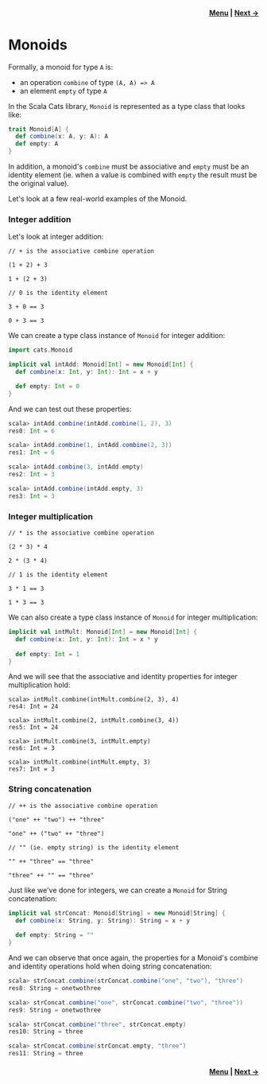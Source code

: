 <h4 align="right">
    <a href="lesson3.md">Menu</a> |
    <a href="lesson3_2_semigroups.md">Next →</a>
</h4>

<h1>Monoids</h1>

Formally, a monoid for type `A` is:

  - an operation `combine` of type `(A, A) => A`
  - an element `empty` of type `A`

In the Scala Cats library, `Monoid` is represented as a type class that looks like:

```scala
trait Monoid[A] {
  def combine(x: A, y: A): A
  def empty: A
}
```

In addition, a monoid's `combine` must be associative and `empty` must be an identity element (ie. when a value is 
combined with `empty` the result must be the original value).

Let's look at a few real-world examples of the Monoid.

<h3>Integer addition</h3>

Let's look at integer addition:

```
// + is the associative combine operation

(1 + 2) + 3

1 + (2 + 3)

// 0 is the identity element

3 + 0 == 3

0 + 3 == 3
```

We can create a type class instance of `Monoid` for integer addition:

```scala
import cats.Monoid

implicit val intAdd: Monoid[Int] = new Monoid[Int] {
  def combine(x: Int, y: Int): Int = x + y

  def empty: Int = 0
}
```

And we can test out these properties:

```scala
scala> intAdd.combine(intAdd.combine(1, 2), 3)
res0: Int = 6

scala> intAdd.combine(1, intAdd.combine(2, 3))
res1: Int = 6

scala> intAdd.combine(3, intAdd.empty)
res2: Int = 3

scala> intAdd.combine(intAdd.empty, 3)
res3: Int = 3
```

<h3>Integer multiplication</h3>

```
// * is the associative combine operation

(2 * 3) * 4

2 * (3 * 4)

// 1 is the identity element

3 * 1 == 3

1 * 3 == 3
```

We can also create a type class instance of `Monoid` for integer multiplication:

```scala
implicit val intMult: Monoid[Int] = new Monoid[Int] {
  def combine(x: Int, y: Int): Int = x * y
  
  def empty: Int = 1
}
```

And we will see that the associative and identity properties for integer multiplication hold:

```
scala> intMult.combine(intMult.combine(2, 3), 4)
res4: Int = 24

scala> intMult.combine(2, intMult.combine(3, 4))
res5: Int = 24

scala> intMult.combine(3, intMult.empty)
res6: Int = 3

scala> intMult.combine(intMult.empty, 3)
res7: Int = 3
```

<h3>String concatenation</h3>

```
// ++ is the associative combine operation

("one" ++ "two") ++ "three"

"one" ++ ("two" ++ "three")

// "" (ie. empty string) is the identity element

"" ++ "three" == "three"

"three" ++ "" == "three"
```

Just like we've done for integers, we can create a `Monoid` for String concatenation:

```scala
implicit val strConcat: Monoid[String] = new Monoid[String] {
  def combine(x: String, y: String): String = x + y
  
  def empty: String = ""
}
```

And we can observe that once again, the properties for a Monoid's combine and identity operations hold when doing string
concatenation:

```scala
scala> strConcat.combine(strConcat.combine("one", "two"), "three")
res8: String = onetwothree

scala> strConcat.combine("one", strConcat.combine("two", "three"))
res9: String = onetwothree

scala> strConcat.combine("three", strConcat.empty)
res10: String = three

scala> strConcat.combine(strConcat.empty, "three")
res11: String = three
```

<h4 align="right">
    <a href="lesson3.md">Menu</a> |
    <a href="lesson3_2_semigroups.md">Next →</a>
</h4>